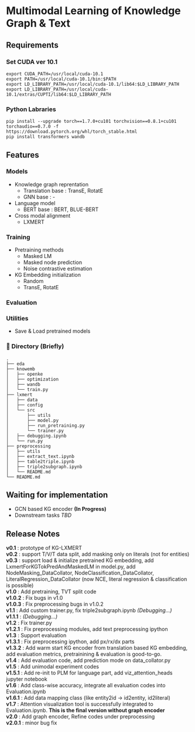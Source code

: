 # Multimodal Learning of Knowledge Graph & Text

## Requirements
### Set CUDA ver 10.1
~~~
export CUDA_PATH=/usr/local/cuda-10.1
export PATH=/usr/local/cuda-10.1/bin:$PATH
export LD_LIBRARY_PATH=/usr/local/cuda-10.1/lib64:$LD_LIBRARY_PATH
export LD_LIBRARY_PATH=/usr/local/cuda-10.1/extras/CUPTI/lib64:$LD_LIBRARY_PATH
~~~

### Python Labraries
~~~
pip install --upgrade torch==1.7.0+cu101 torchvision==0.8.1+cu101 torchaudio==0.7.0 -f https://download.pytorch.org/whl/torch_stable.html
pip install transformers wandb
~~~

## Features

### Models
+ Knowledge graph reprentation
  + Translation base : TransE, RotatE
  + GNN base : -
+ Language model
  + BERT base : BERT, BLUE-BERT
+ Cross modal alignment
  + LXMERT

### Training
+ Pretraining methods
  + Masked LM 
  + Masked node prediction
  + Noise contrastive estimation
+ KG Embedding initialization
  + Random
  + TransE, RotatE

### Evaluation

### Utilities
+ Save & Load pretrained models

### :file_folder: Directory (Briefly)

```
.
├── eda
├── knowemb
│   ├── openke
│   ├── optimization
│   ├── wandb
│   └── train.py
├── lxmert
│   ├── data
│   ├── config
│   └── src
│       ├── utils
│       ├── model.py
│       ├── run_pretraining.py
│       └── trainer.py
│   ├── debugging.ipynb
│   └── run.py
├── preprocessing
│   ├── utils
│   ├── extract_text.ipynb
│   ├── table2triple.ipynb
│   ├── triple2subgraph.ipynb
│   └── README.md
└── README.md
```

## Waiting for implementation
+ GCN based KG encoder __(In Progress)__
+ Downstream tasks _TBD_

## Release Notes
__v0.1__ : prototype of KG-LXMERT\
__v0.2__ : support T/V/T data split, add masking only on literals (not for entities)\
__v0.3__ : support load & initialize pretrained KG embedding, add LxmertForKGTokPredAndMaskedLM in model.py, add NodeMasking_DataCollator, NodeClassification_DataCollator, LiteralRegression_DataCollator (now NCE, literal regression & classification is possible)\
__v1.0__ : Add pretraining, TVT split code\
__v1.0.2__ : Fix bugs in v1.0\
__v1.0.3__ : Fix preprocessing bugs in v1.0.2\
__v1.1__ : Add custom trainer.py, fix triple2subgraph.ipynb _(Debugging...)_\
__v1.1.1__ : _(Debugging...)_\
__v1.2__ : Fix trainer.py\
__v1.2.1__ : Fix preprocessing modules, add text preprocessing ipython\
__v1.3__ : Support evaluation\
__v1.3.1__ : Fix preprocessing ipython, add px/rx/dx parts\
__v1.3.2__ : Add warm start KG encoder from translation based KG embedding, add evaluation metrics, pretrainining & evaluation is good-to-go.\
__v1.4__ : Add evaluation code, add prediction mode on data_collator.py\
__v1.5__ : Add unimodal experiment codes\
__v1.5.1__ : Add re-init to PLM for language part, add viz_attention_heads jupyter notebook\
__v1.6__ : Add class-wise accuracy, integrate all evaluation codes into Evaluation.ipynb\
__v1.6.1__ : Add data mapping class (like entity2id -> id2entity, id2literal)\
__v1.7__ : Attention visualization tool is successfully integrated to Evaluation.ipynb. **This is the final version without graph encoder**\
__v2.0__ : Add graph encoder, Refine codes under preprocessing\
__v2.0.1__ : minor bug fix

